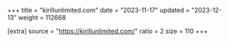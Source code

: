+++
title = "kirillunlimited.com"
date = "2023-11-17"
updated = "2023-12-13"
weight = 112668

[extra]
source = "https://kirillunlimited.com/"
ratio = 2
size = 110
+++
